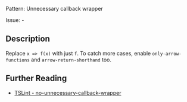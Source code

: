 Pattern: Unnecessary callback wrapper

Issue: -

## Description

Replace `x => f(x)` with just `f`. To catch more cases, enable `only-arrow-functions` and `arrow-return-shorthand` too.

## Further Reading

* [TSLint - no-unnecessary-callback-wrapper](https://palantir.github.io/tslint/rules/no-unnecessary-callback-wrapper)